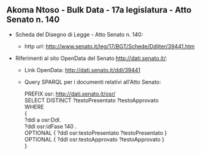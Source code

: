 ## Akoma Ntoso - Bulk Data - 17a legislatura - Atto Senato n. 140 ##

* Scheda del Disegno di Legge - Atto Senato n. 140:
	* http url: http://www.senato.it/leg/17/BGT/Schede/Ddliter/39441.htm

* Riferimenti al sito OpenData del Senato http://dati.senato.it/:
	* Link OpenData: http://dati.senato.it/ddl/39441
	* Query SPARQL per i documenti relativi all'Atto Senato:

        PREFIX osr: <http://dati.senato.it/osr/>  
		SELECT DISTINCT ?testoPresentato ?testoApprovato  
		WHERE  
		{  
		    ?ddl a osr:Ddl.  
		    ?ddl osr:idFase 140 .  
		    OPTIONAL { ?ddl osr:testoPresentato ?testoPresentato }  
		    OPTIONAL { ?ddl osr:testoApprovato ?testoApprovato }  
		}
		